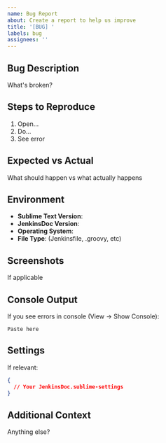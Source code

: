 ```yaml
---
name: Bug Report
about: Create a report to help us improve
title: '[BUG] '
labels: bug
assignees: ''
---
```


## Bug Description
What's broken?

## Steps to Reproduce
1. Open...
2. Do...
3. See error

## Expected vs Actual
What should happen vs what actually happens

## Environment
- **Sublime Text Version**:
- **JenkinsDoc Version**:
- **Operating System**:
- **File Type**: (Jenkinsfile, .groovy, etc)

## Screenshots
If applicable

## Console Output
If you see errors in console (View → Show Console):
```
Paste here
```

## Settings
If relevant:
```json
{
  // Your JenkinsDoc.sublime-settings
}
```

## Additional Context
Anything else?
